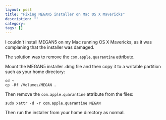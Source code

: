 ```yaml
---
layout: post
title: "Fixing MEGAN5 installer on Mac OS X Mavericks"
description: ""
category:  
tags: []
---
```



I couldn't install MEGAN5 on my Mac running OS X Mavericks, as it
was complaning that the installer was damaged.

The solution was to remove the `com.apple.quarantine` attribute.

Mount the MEGAN5 installer .dmg file and then copy it to a writable
partition such as your home directory:

	cd ~
	cp -Rf /Volumes/MEGAN .

Then remove the `com.apple.quarantine` attribute from the files:

	sudo xattr -d -r com.apple.quarantine MEGAN

Then run the installer from your home directory as normal.

